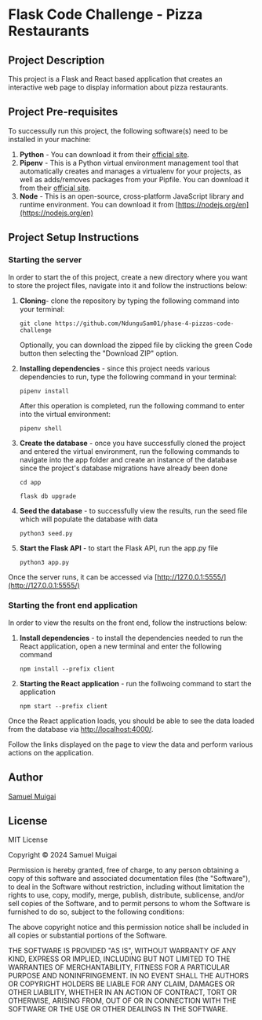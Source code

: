 # Flask Code Challenge - Pizza Restaurants
## Project Description

This project is a Flask and React based application that creates  an interactive web page to display information about pizza restaurants. 

## Project Pre-requisites

To successully run this project, the following software(s) need to be installed in your machine:

1. **Python** - You can download it from their [official site](https://www.python.org/downloads/).
2. **Pipenv** - This is a Python virtual environment management tool that automatically creates and manages a virtualenv for your projects, as well as adds/removes packages from your Pipfile. You can download it from their [official site](https://pypi.org/project/pipenv/).
3. **Node** - This is an open-source, cross-platform JavaScript library and runtime environment. You can download it from [https://nodejs.org/en](https://nodejs.org/en)

## Project Setup Instructions

### Starting the server

In order to start the of this project, create a new directory where you want to store the project files, navigate into it and follow the instructions below:

1. **Cloning**- clone the repository by typing the following command into your terminal:

    ```
    git clone https://github.com/NdunguSam01/phase-4-pizzas-code-challenge
    ```

    Optionally, you can download the zipped file by clicking the green Code button then selecting the "Download ZIP" option.

2. **Installing dependencies** - since this project needs various dependencies to run,  type the following command in your terminal:

    ```
    pipenv install
    ```

    After this operation is completed, run the following command to enter into the virtual environment:

    ```
    pipenv shell
    ```

3. **Create the database** - once you have successfully cloned the project and entered the virtual environment, run the following commands to navigate into the app folder and create an instance of the database since the project's database migrations have already been done

    ```
    cd app
    ```

    ```
    flask db upgrade 
    ```

4. **Seed the database** - to successfully view the results, run the seed file  which will populate the database with data

    ```
    python3 seed.py
    ```

5. **Start the Flask API** - to start the Flask API, run the app.py file

    ```
    python3 app.py
    ```

Once the server runs, it can be accessed via [http://127.0.0.1:5555/](http://127.0.0.1:5555/)

### Starting the front end application

In order to view the results on the front end, follow the instructions below:

1. **Install dependencies** - to install the dependencies needed to run the React application, open a new terminal and enter the following command

    ```
    npm install --prefix client
    ```

2. **Starting the React application** - run the follwoing command to start the application

    ```
    npm start --prefix client
    ```

Once the React application loads, you should be able to see the data loaded from the database via [http://localhost:4000/](http://localhost:4000/).

Follow the links displayed on the page to view the data and perform various actions on the application.

## Author

[Samuel Muigai](https://github.com/NdunguSam01)

## License

MIT License

Copyright &copy; 2024 Samuel Muigai

Permission is hereby granted, free of charge, to any person obtaining a copy of this software and associated documentation files (the "Software"), to deal in the Software without restriction, including without limitation the rights to use, copy, modify, merge, publish, distribute, sublicense, and/or sell copies of the Software, and to permit persons to whom the Software is furnished to do so, subject to the following conditions:

The above copyright notice and this permission notice shall be included in all copies or substantial portions of the Software.

THE SOFTWARE IS PROVIDED "AS IS", WITHOUT WARRANTY OF ANY KIND, EXPRESS OR IMPLIED, INCLUDING BUT NOT LIMITED TO THE WARRANTIES OF MERCHANTABILITY, FITNESS FOR A PARTICULAR PURPOSE AND NONINFRINGEMENT. IN NO EVENT SHALL THE AUTHORS OR COPYRIGHT HOLDERS BE LIABLE FOR ANY CLAIM, DAMAGES OR OTHER LIABILITY, WHETHER IN AN ACTION OF CONTRACT, TORT OR OTHERWISE, ARISING FROM, OUT OF OR IN CONNECTION WITH THE SOFTWARE OR THE USE OR OTHER DEALINGS IN THE SOFTWARE.
